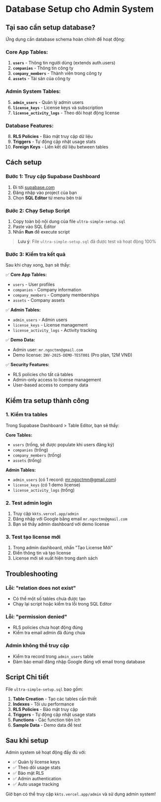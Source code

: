 # Database Setup cho Admin System

## Tại sao cần setup database?

Ứng dụng cần database schema hoàn chỉnh để hoạt động:

### Core App Tables:
1. **`users`** - Thông tin người dùng (extends auth.users)
2. **`companies`** - Thông tin công ty
3. **`company_members`** - Thành viên trong công ty
4. **`assets`** - Tài sản của công ty

### Admin System Tables:
5. **`admin_users`** - Quản lý admin users
6. **`license_keys`** - License keys và subscription
7. **`license_activity_logs`** - Theo dõi hoạt động license

### Database Features:
8. **RLS Policies** - Bảo mật truy cập dữ liệu
9. **Triggers** - Tự động cập nhật usage stats
10. **Foreign Keys** - Liên kết dữ liệu between tables

## Cách setup

### Bước 1: Truy cập Supabase Dashboard
1. Đi tới [supabase.com](https://supabase.com)
2. Đăng nhập vào project của bạn
3. Chọn **SQL Editor** từ menu bên trái

### Bước 2: Chạy Setup Script
1. Copy toàn bộ nội dung của file `ultra-simple-setup.sql`
2. Paste vào SQL Editor
3. Nhấn **Run** để execute script

> **Lưu ý**: File `ultra-simple-setup.sql` đã được test và hoạt động 100%

### Bước 3: Kiểm tra kết quả
Sau khi chạy xong, bạn sẽ thấy:

✅ **Core App Tables:**
- `users` - User profiles
- `companies` - Company information
- `company_members` - Company memberships
- `assets` - Company assets

✅ **Admin Tables:**
- `admin_users` - Admin users
- `license_keys` - License management
- `license_activity_logs` - Activity tracking

✅ **Demo Data:**
- Admin user: `mr.ngoctmn@gmail.com`
- Demo license: `INV-2025-DEMO-TEST001` (Pro plan, 12M VNĐ)

✅ **Security Features:**
- RLS policies cho tất cả tables
- Admin-only access to license management
- User-based access to company data

## Kiểm tra setup thành công

### 1. Kiểm tra tables
Trong Supabase Dashboard > Table Editor, bạn sẽ thấy:

**Core Tables:**
- `users` (trống, sẽ được populate khi users đăng ký)
- `companies` (trống)
- `company_members` (trống)
- `assets` (trống)

**Admin Tables:**
- `admin_users` (có 1 record: mr.ngoctmn@gmail.com)
- `license_keys` (có 1 demo license)
- `license_activity_logs` (trống)

### 2. Test admin login
1. Truy cập `kkts.vercel.app/admin`
2. Đăng nhập với Google bằng email `mr.ngoctmn@gmail.com`
3. Bạn sẽ thấy admin dashboard với demo license

### 3. Test tạo license mới
1. Trong admin dashboard, nhấn "Tạo License Mới"
2. Điền thông tin và tạo license
3. License mới sẽ xuất hiện trong danh sách

## Troubleshooting

### Lỗi: "relation does not exist"
- Có thể một số tables chưa được tạo
- Chạy lại script hoặc kiểm tra lỗi trong SQL Editor

### Lỗi: "permission denied"
- RLS policies chưa hoạt động đúng
- Kiểm tra email admin đã đúng chưa

### Admin không thể truy cập
- Kiểm tra record trong `admin_users` table
- Đảm bảo email đăng nhập Google đúng với email trong database

## Script Chi tiết

File `ultra-simple-setup.sql` bao gồm:

1. **Table Creation** - Tạo các tables cần thiết
2. **Indexes** - Tối ưu performance
3. **RLS Policies** - Bảo mật truy cập
4. **Triggers** - Tự động cập nhật usage stats
5. **Functions** - Các function tiện ích
6. **Sample Data** - Demo data để test

## Sau khi setup

Admin system sẽ hoạt động đầy đủ với:
- ✅ Quản lý license keys
- ✅ Theo dõi usage stats
- ✅ Bảo mật RLS
- ✅ Admin authentication
- ✅ Auto usage tracking

Giờ bạn có thể truy cập `kkts.vercel.app/admin` và sử dụng admin system!